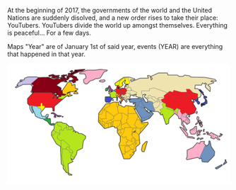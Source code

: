 At the beginning of 2017, the governments of the world and the United Nations are suddenly disolved, and a new order rises to take their place: YouTubers. YouTubers divide the world up amongst themselves. Everything is peaceful... For a few days.

Maps "Year"
are of January 1st of said year, events (YEAR)
are everything that happened in that year.

![2017](assets/2017.png)
